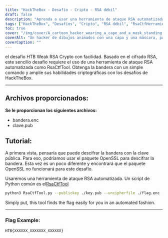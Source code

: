 ```yaml
---
title: "HackTheBox - Desafío - Cripto - RSA débil"
draft: false
description: "Aprenda a usar una herramienta de ataque RSA automatizada, RsaCtfTool, para resolver fácilmente el desafío HackTheBox Weak RSA Crypto."
tags: ["HackTheBox", "Desafíos", "Cripto", "RSA débil", "RsaCtfHerramienta", "Cripto RSA débil HTB", "Desafío fácil", "cifrado RSA", "flag.enc", "key.pub", "Paquete OpenSSL", "herramienta de ataque RSA automatizada", "secuencia de comandos de pitón", "RsaCtfHerramienta", "pitón3", "Llave pública", "descifrar archivo", "Ejemplo de bandera"]
toc: true
cover: "/img/cover/A_cartoon_hacker_wearing_a_cape_and_a_mask_standing.png"
coverAlt: "Un hacker de dibujos animados con una capa y una máscara, parado frente a la puerta de una bóveda con el logotipo de HTB y sosteniendo una herramienta (como una llave inglesa o un destornillador) con un fondo verde que simboliza el éxito y la bandera en una burbuja de diálogo arriba su cabeza"
coverCaption: ""
---
```

 el desafío HTB Weak RSA Crypto con facilidad. Basado en el cifrado RSA, este sencillo desafío requiere el uso de una herramienta de ataque RSA automatizada como RsaCtfTool. Obtenga la bandera con un simple comando y amplíe sus habilidades criptográficas con los desafíos de HackTheBox.

______

## Archivos proporcionados:

**Se le proporcionan los siguientes archivos:**
- bandera.enc
- clave.pub

## Tutorial:

A primera vista, pensaría que puede descifrar la bandera con la clave pública.
Para eso, podríamos usar el paquete OpenSSL para descifrar la bandera.
Esta vez es un poco diferente y encontrará que el paquete OpenSSL no funcionará para este desafío.

Usaremos una herramienta de ataque RSA automatizada. Un script de Python común es el[RsaCtfTool](https://github.com/Ganapati/RsaCtfTool)

```bash
python3 RsaCtfTool.py --publickey ./key.pub --uncipherfile ./flag.enc 
```
  
Simply put, this tool finds the flag easily for you in an automated fashion.

______

### Flag Example:
```
HTB{XXXXXX_XXXXXXX_XXXXXX}
```
